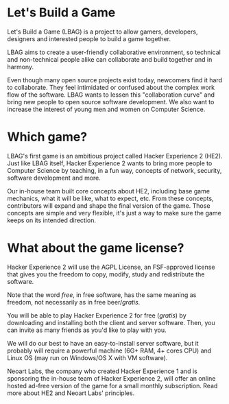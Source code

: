 # Let's Build a Game

Let's Build a Game (LBAG) is a project to allow gamers, developers, designers and interested people to build a game together.

LBAG aims to create a user-friendly collaborative environment, so technical and non-technical people alike can collaborate and build together and in harmony.

Even though many open source projects exist today, newcomers find it hard to collaborate. They feel intimidated or confused about the complex work flow of the software. LBAG wants to lessen this "collaboration curve" and bring new people to open source software development. We also want to increase the interest of young men and women on Computer Science.

# Which game?

LBAG's first game is an ambitious project called Hacker Experience 2 (HE2). Just like LBAG itself, Hacker Experience 2 wants to bring more people to Computer Science by teaching, in a fun way, concepts of network, security, software development and more.

Our in-house team built core concepts about HE2, including base game mechanics, what it will be like, what to expect, etc. From these concepts, contributors will expand and shape the final version of the game. Those concepts are simple and very flexible, it's just a way to make sure the game keeps on its intended direction.

# What about the game license?

Hacker Experience 2 will use the AGPL License, an FSF-approved license that gives you the freedom to copy, modify, study and redistribute the software.

Note that the word *free*, in free software, has the same meaning as freedom, not necessarily as in free beer/*gratis*.

You will be able to play Hacker Experience 2 for free (*gratis*) by downloading and installing both the client and server software. Then, you can invite as many friends as you'd like to play with you. 

We will do our best to have an easy-to-install server software, but it probably will require a powerful machine (6G+ RAM, 4+ cores CPU) and Linux OS (may run on Windows/OS X with VM software).

Neoart Labs, the company who created Hacker Experience 1 and is sponsoring the in-house team of Hacker Experience 2, will offer an online hosted ad-free version of the game for a small monthly subscription. Read more about HE2 and Neoart Labs' principles.